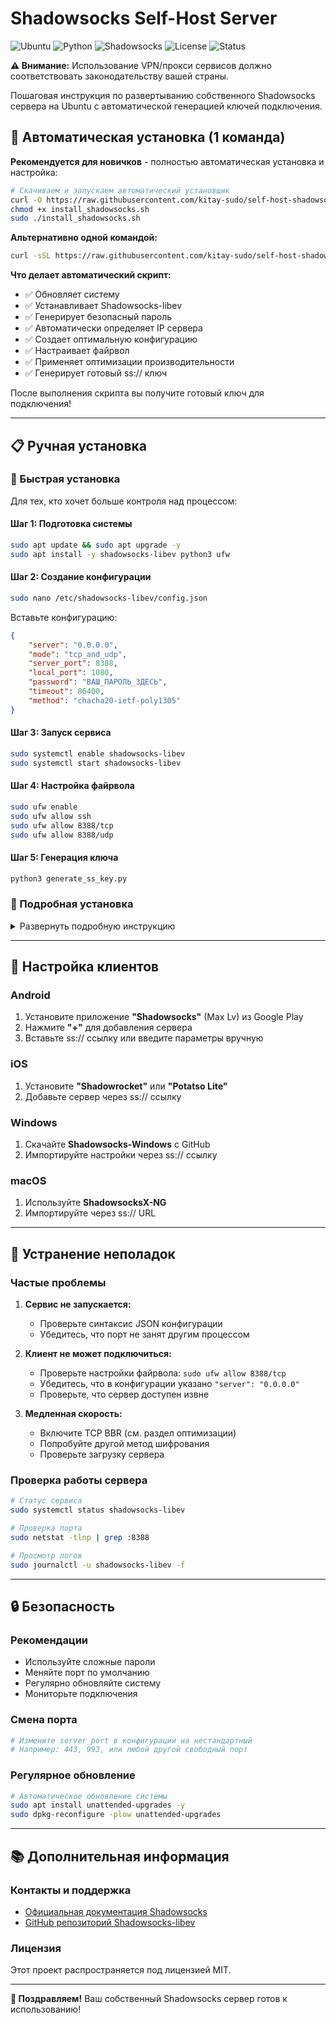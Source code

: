 # Shadowsocks Self-Host Server

![Ubuntu](https://img.shields.io/badge/Ubuntu-18.04%20%7C%2020.04%20%7C%2022.04-E95420?style=flat&logo=ubuntu&logoColor=white)
![Python](https://img.shields.io/badge/Python-3.6%2B-3776AB?style=flat&logo=python&logoColor=white)
![Shadowsocks](https://img.shields.io/badge/Shadowsocks-libev-512BD4?style=flat&logo=shadowsocks&logoColor=white)
![License](https://img.shields.io/badge/License-MIT-green.svg)
![Status](https://img.shields.io/badge/Status-Active-brightgreen)

**⚠️ Внимание:** Использование VPN/прокси сервисов должно соответствовать законодательству вашей страны.

Пошаговая инструкция по развертыванию собственного Shadowsocks сервера на Ubuntu с автоматической генерацией ключей подключения.

## 🚀 Автоматическая установка (1 команда)

**Рекомендуется для новичков** - полностью автоматическая установка и настройка:

```bash
# Скачиваем и запускаем автоматический установщик
curl -O https://raw.githubusercontent.com/kitay-sudo/self-host-shadowsocks/refs/heads/main/install_shadowsocks.sh
chmod +x install_shadowsocks.sh
sudo ./install_shadowsocks.sh
```

**Альтернативно одной командой:**
```bash
curl -sSL https://raw.githubusercontent.com/kitay-sudo/self-host-shadowsocks/refs/heads/main/install_shadowsocks.sh | sudo bash
```

**Что делает автоматический скрипт:**
- ✅ Обновляет систему
- ✅ Устанавливает Shadowsocks-libev
- ✅ Генерирует безопасный пароль
- ✅ Автоматически определяет IP сервера
- ✅ Создает оптимальную конфигурацию
- ✅ Настраивает файрвол
- ✅ Применяет оптимизации производительности
- ✅ Генерирует готовый ss:// ключ

После выполнения скрипта вы получите готовый ключ для подключения!

---

## 📋 Ручная установка

### 🔧 Быстрая установка

Для тех, кто хочет больше контроля над процессом:

#### Шаг 1: Подготовка системы
```bash
sudo apt update && sudo apt upgrade -y
sudo apt install -y shadowsocks-libev python3 ufw
```

#### Шаг 2: Создание конфигурации
```bash
sudo nano /etc/shadowsocks-libev/config.json
```

Вставьте конфигурацию:
```json
{
    "server": "0.0.0.0",
    "mode": "tcp_and_udp",
    "server_port": 8388,
    "local_port": 1080,
    "password": "ВАШ_ПАРОЛЬ_ЗДЕСЬ",
    "timeout": 86400,
    "method": "chacha20-ietf-poly1305"
}
```

#### Шаг 3: Запуск сервиса
```bash
sudo systemctl enable shadowsocks-libev
sudo systemctl start shadowsocks-libev
```

#### Шаг 4: Настройка файрвола
```bash
sudo ufw enable
sudo ufw allow ssh
sudo ufw allow 8388/tcp
sudo ufw allow 8388/udp
```

#### Шаг 5: Генерация ключа
```bash
python3 generate_ss_key.py
```

### 📖 Подробная установка

<details>
<summary>Развернуть подробную инструкцию</summary>

## Содержание
1. [Требования](#требования)
2. [Установка сервера](#установка-сервера)
3. [Настройка Shadowsocks](#настройка-shadowsocks)
4. [Запуск и управление сервисом](#запуск-и-управление-сервисом)
5. [Настройка файрвола](#настройка-файрвола)
6. [Ручная генерация ключа](#ручная-генерация-ключа)
7. [Оптимизация производительности](#оптимизация-производительности)

## Требования

- VPS или сервер с Ubuntu 18.04/20.04/22.04
- Root доступ или пользователь с sudo привилегиями
- Внешний IP адрес
- Открытые порты в файрволе

## Установка сервера

### Шаг 1: Обновление системы

```bash
sudo apt update && sudo apt upgrade -y
```

### Шаг 2: Установка Python и pip

```bash
sudo apt install python3 python3-pip -y
```

### Шаг 3: Установка Shadowsocks-libev (рекомендуется)

```bash
sudo apt install shadowsocks-libev -y
```

### Альтернативный способ - установка через pip

```bash
pip3 install shadowsocks
```

## Настройка Shadowsocks

### Шаг 1: Создание конфигурационного файла

Создайте файл конфигурации:

```bash
sudo nano /etc/shadowsocks-libev/config.json
```

### Шаг 2: Заполнение конфигурации

Вставьте следующую конфигурацию в файл, если он не был создан утилитой при установке:

```json
{
    "server": "0.0.0.0",
    "mode": "tcp_and_udp",
    "server_port": 8388,
    "local_port": 1080,
    "password": "ВАШ_ПАРОЛЬ_ЗДЕСЬ",
    "timeout": 86400,
    "method": "chacha20-ietf-poly1305"
}
```

**Важные параметры:**
- `server_port`: порт, на котором будет работать сервер (можно изменить)
- `password`: ваш пароль (обязательно смените!)
- `method`: метод шифрования (рекомендуется chacha20-ietf-poly1305)

### Шаг 3: Генерация безопасного пароля

```bash
openssl rand -base64 32
```

Скопируйте сгенерированный пароль и вставьте в конфигурацию.

## Запуск и управление сервисом

### Шаг 1: Включение автозапуска

```bash
sudo systemctl enable shadowsocks-libev
```

### Шаг 2: Запуск сервиса

```bash
sudo systemctl start shadowsocks-libev
```

### Шаг 3: Проверка статуса

```bash
sudo systemctl status shadowsocks-libev
```

### Полезные команды управления

```bash
# Перезапуск сервиса
sudo systemctl restart shadowsocks-libev

# Остановка сервиса
sudo systemctl stop shadowsocks-libev

# Просмотр логов
sudo journalctl -u shadowsocks-libev -f
```

## Настройка файрвола

### UFW (Ubuntu Firewall)

```bash
# Включение UFW
sudo ufw enable

# Разрешение SSH (важно!)
sudo ufw allow ssh

# Разрешение порта Shadowsocks
sudo ufw allow 8388/tcp
sudo ufw allow 8388/udp

# Проверка статуса
sudo ufw status
```

### iptables (альтернативный способ)

```bash
# Разрешение входящих соединений на порт 8388
sudo iptables -I INPUT -p tcp --dport 8388 -j ACCEPT

# Сохранение правил
sudo iptables-save > /etc/iptables/rules.v4
```

## Ручная генерация ключа

### 1. Создайте строку аутентификации:
```
метод_шифрования:пароль
```
Например: `chacha20-ietf-poly1305:mySecretPassword123`

### 2. Закодируйте в Base64:
```bash
echo -n "chacha20-ietf-poly1305:mySecretPassword123" | base64
```

### 3. Создайте финальный URL:
```
ss://ЗАКОДИРОВАННАЯ_СТРОКА@IP_АДРЕС:ПОРТ
```
Например: `ss://Y2hhY2hhMjAtaWV0Zi1wb2x5MTMwNTpteVNlY3JldFBhc3N3b3JkMTIz@192.168.1.100:8388`

## Оптимизация производительности

### TCP BBR (рекомендуется)

```bash
# Добавление BBR в модули ядра
echo "net.core.default_qdisc=fq" | sudo tee -a /etc/sysctl.conf
echo "net.ipv4.tcp_congestion_control=bbr" | sudo tee -a /etc/sysctl.conf

# Применение изменений
sudo sysctl -p

# Проверка
sysctl net.ipv4.tcp_congestion_control
```

### TCP Fast Open

```bash
# Включение TCP Fast Open
echo "net.ipv4.tcp_fastopen=3" | sudo tee -a /etc/sysctl.conf
sudo sysctl -p
```

### Оптимизация файрвола

```bash
# Добавление правил оптимизации
echo 'net.ipv4.tcp_tw_reuse = 1' | sudo tee -a /etc/sysctl.conf
sudo sysctl -p
```

</details>

---

## 📱 Настройка клиентов

### Android
1. Установите приложение **"Shadowsocks"** (Max Lv) из Google Play
2. Нажмите **"+"** для добавления сервера
3. Вставьте ss:// ссылку или введите параметры вручную

### iOS
1. Установите **"Shadowrocket"** или **"Potatso Lite"**
2. Добавьте сервер через ss:// ссылку

### Windows
1. Скачайте **Shadowsocks-Windows** с GitHub
2. Импортируйте настройки через ss:// ссылку

### macOS
1. Используйте **ShadowsocksX-NG**
2. Импортируйте через ss:// URL

---

## 🔧 Устранение неполадок

### Частые проблемы

1. **Сервис не запускается:**
   - Проверьте синтаксис JSON конфигурации
   - Убедитесь, что порт не занят другим процессом

2. **Клиент не может подключиться:**
   - Проверьте настройки файрвола: `sudo ufw allow 8388/tcp`
   - Убедитесь, что в конфигурации указано `"server": "0.0.0.0"`
   - Проверьте, что сервер доступен извне

3. **Медленная скорость:**
   - Включите TCP BBR (см. раздел оптимизации)
   - Попробуйте другой метод шифрования
   - Проверьте загрузку сервера

### Проверка работы сервера

```bash
# Статус сервиса
sudo systemctl status shadowsocks-libev

# Проверка порта
sudo netstat -tlnp | grep :8388

# Просмотр логов
sudo journalctl -u shadowsocks-libev -f
```

---

## 🔒 Безопасность

### Рекомендации

- Используйте сложные пароли
- Меняйте порт по умолчанию
- Регулярно обновляйте систему
- Мониторьте подключения

### Смена порта

```bash
# Измените server_port в конфигурации на нестандартный
# Например: 443, 993, или любой другой свободный порт
```

### Регулярное обновление

```bash
# Автоматическое обновление системы
sudo apt install unattended-upgrades -y
sudo dpkg-reconfigure -plow unattended-upgrades
```

---

## 📚 Дополнительная информация

### Контакты и поддержка

- [Официальная документация Shadowsocks](https://shadowsocks.org/)
- [GitHub репозиторий Shadowsocks-libev](https://github.com/shadowsocks/shadowsocks-libev)

### Лицензия

Этот проект распространяется под лицензией MIT.

---

**🎉 Поздравляем!** Ваш собственный Shadowsocks сервер готов к использованию! 